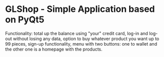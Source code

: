 # GLShop - Simple Application based on PyQt5
Functionality: 
total up the balance using "your" credit card, 
log-in and log-out without losing any data, 
option to buy whatever product you want up to 99 pieces, 
sign-up functionality, 
menu with two buttons: one to wallet and the other one is a homepage with the products.
